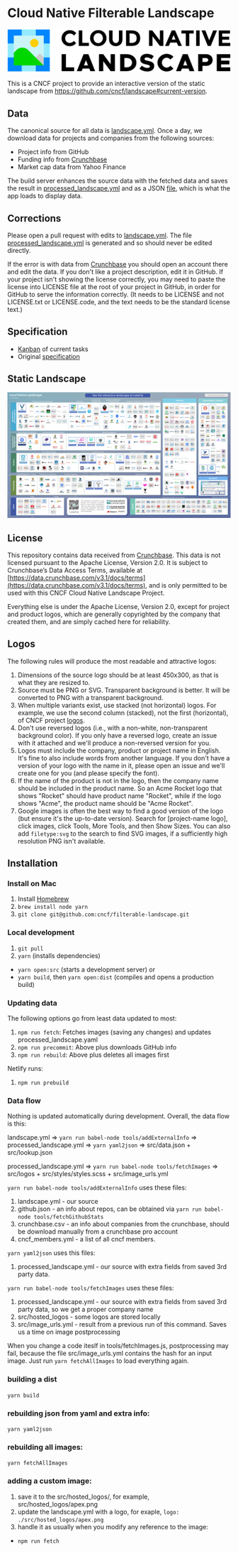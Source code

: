 
# Cloud Native Filterable Landscape

[![CNCF Landscape Logo](https://raw.githubusercontent.com/cncf/artwork/master/other/cncf-landscape/horizontal/color/cncf-landscape-horizontal-color.png)](https://github.com/cncf/artwork/blob/master/other/cncf-landscape/horizontal/color/cncf-landscape-horizontal-color.png)

This is a CNCF project to provide an interactive version of the static landscape from https://github.com/cncf/landscape#current-version.

## Data

The canonical source for all data is [landscape.yml](landscape.yml). Once a day, we download data for projects and companies from the following sources:

* Project info from GitHub
* Funding info from [Crunchbase](https://www.crunchbase.com/)
* Market cap data from Yahoo Finance

The build server enhances the source data with the fetched data and saves the result in [processed_landscape.yml](processed_landscape.yml) and as a JSON [file](https://github.com/cncf/filterable-landscape/blob/master/src/data.json), which is what the app loads to display data.

## Corrections

Please open a pull request with edits to [landscape.yml](landscape.yml). The file [processed_landscape.yml](processed_landscape.yml) is generated and so should never be edited directly.

If the error is with data from [Crunchbase](https://www.crunchbase.com/) you should open an account there and edit the data. If you don't like a project description, edit it in GitHub. If your project isn't showing the license correctly, you may need to paste the license into LICENSE file at the root of your project in GitHub, in order for GitHub to serve the information correctly. (It needs to be LICENSE and not LICENSE.txt or LICENSE.code, and the text needs to be the standard license text.)

## Specification

* [Kanban](https://github.com/cncf/filterable-landscape/projects/1) of current tasks
* Original [specification](https://docs.google.com/document/d/1QPVrXRjTWDQAwsbgSWutUmteXo0mTXcTvCNlz6qw0Uw/edit)

## Static Landscape

[![CNCF Landscape](https://raw.githubusercontent.com/cncf/landscape/master/landscape/CloudNativeLandscape_latest.png)](https://raw.githubusercontent.com/cncf/landscape/master/landscape/CloudNativeLandscape_latest.png)

## License

This repository contains data received from [Crunchbase](http://www.crunchbase.com). This data is not licensed pursuant to the Apache License, Version 2.0. It is subject to Crunchbase’s Data Access Terms, available at [https://data.crunchbase.com/v3.1/docs/terms](https://data.crunchbase.com/v3.1/docs/terms), and is only permitted to be used with this CNCF Cloud Native Landscape Project.

Everything else is under the Apache License, Version 2.0, except for project and product logos, which are generally copyrighted by the company that created them, and are simply cached here for reliability.

## Logos

The following rules will produce the most readable and attractive logos:

1. Dimensions of the source logo should be at least 450x300, as that is what they are resized to.
1. Source must be PNG or SVG. Transparent background is better. It will be converted to PNG with a transparent background.
1. When multiple variants exist, use stacked (not horizontal) logos. For example, we use the second column (stacked), not the first (horizontal), of CNCF project [logos](https://github.com/cncf/artwork/#cncf-incubating-logos).
1. Don't use reversed logos (i.e., with a non-white, non-transparent background color). If you only have a reversed logo, create an issue with it attached and we'll produce a non-reversed version for you.
1. Logos must include the company, product or project name in English. It's fine to also include words from another language. If you don't have a version of your logo with the name in it, please open an issue and we'll create one for you (and please specify the font).
1. If the name of the product is not in the logo, then the company name should be included in the product name. So an Acme Rocket logo that shows "Rocket" should have product name "Rocket", while if the logo shows "Acme", the product name should be "Acme Rocket".
1. Google images is often the best way to find a good version of the logo (but ensure it's the up-to-date version). Search for [project-name logo], click images, click Tools, More Tools, and then Show Sizes. You can also add `filetype:svg` to the search to find SVG images, if a sufficiently high resolution PNG isn't available.

## Installation

### Install on Mac
1. Install [Homebrew](https://brew.sh/)
2. `brew install node yarn`
3. `git clone git@github.com:cncf/filterable-landscape.git`

### Local development
1. `git pull`
2. `yarn` (installs dependencies)
* `yarn open:src` (starts a development server) or
* `yarn build`, then `yarn open:dist` (compiles and opens a production build)


### Updating data

The following options go from least data updated to most:
1. `npm run fetch`: Fetches images (saving any changes) and updates processed_landscape.yaml
1. `npm run precommit`: Above plus downloads GitHub info
1. `npm run rebuild`: Above plus deletes all images first

Netlify runs:
1. `npm run prebuild` 

### Data flow
  Nothing is updated automatically during development.
  Overall, the data flow is this:

  landscape.yml => `yarn run babel-node tools/addExternalInfo` => processed_landscape.yml => `yarn yaml2json` => src/data.json + src/lookup.json

  processed_landscape.yml => `yarn run babel-node tools/fetchImages` => src/logos + src/styles/styles.scss + src/image_urls.yml

  `yarn run babel-node tools/addExternalInfo` uses these files:
  1. landscape.yml - our source
  2. github.json - an info about repos, can be obtained via `yarn run babel-node tools/fetchGithubStats`
  3. crunchbase.csv - an info about companies from the crunchbase, should be download manually from a crunchbase pro account
  4. cncf_members.yml - a list of all cncf members.

  `yarn yaml2json` uses this files:
  1. processed_landscape.yml - our source with extra fields from saved 3rd party data.

  `yarn run babel-node tools/fetchImages` uses these files:
  1. processed_landscape.yml - our source with extra fields from saved 3rd party data, so we get a proper company name
  2. src/hosted_logos - some logos are stored locally
  3. src/image_urls.yml - result from a previous run of this command. Saves us a time on image postprocessing

  When you change a code iteslf in tools/fetchImages.js, postprocessing may
  fail, because the file src/image_urls.yml contains the hash for an input image.
  Just run `yarn fetchAllImages` to load everything again.

### building a dist
   `yarn build`

### rebuilding json from yaml and extra info:
   `yarn yaml2json`

### rebuilding all images:
   `yarn fetchAllImages`

### adding a custom image:
1. save it to the src/hosted_logos/, for example, src/hosted_logos/apex.png
2. update the landscape.yml with a logo, for exaple, `logo: ./src/hosted_logos/apex.png`
3. handle it as usually when you modify any reference to the image:
  - `npm run fetch`
